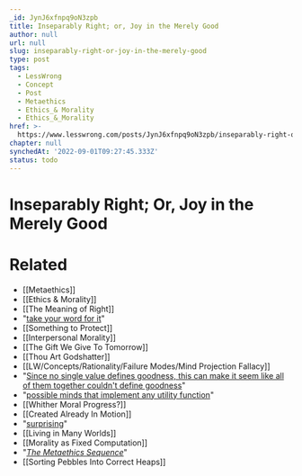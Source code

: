 ```yaml
---
_id: JynJ6xfnpq9oN3zpb
title: Inseparably Right; or, Joy in the Merely Good
author: null
url: null
slug: inseparably-right-or-joy-in-the-merely-good
type: post
tags:
  - LessWrong
  - Concept
  - Post
  - Metaethics
  - Ethics_& Morality
  - Ethics_&_Morality
href: >-
  https://www.lesswrong.com/posts/JynJ6xfnpq9oN3zpb/inseparably-right-or-joy-in-the-merely-good
chapter: null
synchedAt: '2022-09-01T09:27:45.333Z'
status: todo
---
```


# Inseparably Right; Or, Joy in the Merely Good


# Related

- [[Metaethics]]
- [[Ethics & Morality]]
- [[The Meaning of Right]]
- "[take your word for it](/lw/h7/selfdeception_hypocrisy_or_akrasia/)"
- [[Something to Protect]]
- [[Interpersonal Morality]]
- [[The Gift We Give To Tomorrow]]
- [[Thou Art Godshatter]]
- [[LW/Concepts/Rationality/Failure Modes/Mind Projection Fallacy]]
- "[Since no single value defines goodness, this can make it seem like all of them together couldn't define goodness](/lw/rc/the_ultimate_source/)"
- "[possible minds that implement any utility function](/lw/rm/the_design_space_of_mindsingeneral/)"
- [[Whither Moral Progress?]]
- [[Created Already In Motion]]
- "[surprising](http://intelligence.org/blog/2007/06/16/transhumanism-as-simplified-humanism/)"
- [[Living in Many Worlds]]
- [[Morality as Fixed Computation]]
- "[_The Metaethics Sequence_](http://wiki.lesswrong.com/wiki/Metaethics_sequence)"
- [[Sorting Pebbles Into Correct Heaps]]